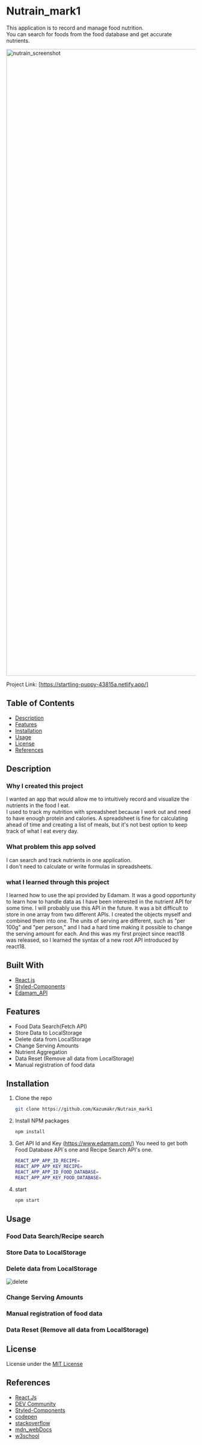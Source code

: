 # Nutrain_mark1

This application is to record and manage food nutrition.  
You can search for foods from the food database and get accurate nutrients.

<img width="1662" alt="nutrain_screenshot" src="https://user-images.githubusercontent.com/67501734/162377532-ad00a946-15be-4627-9c0b-eaf23e6bb90d.png">

Project Link: [https://startling-puppy-43815a.netlify.app/]

## Table of Contents

- [Description](#description)
- [Features](#features)
- [Installation](#installation)
- [Usage](#usage)
- [License](#license)
- [References](#references)

## Description

### Why I created this project

I wanted an app that would allow me to intuitively record and visualize the nutrients in the food I eat.  
I used to track my nutrition with spreadsheet because I work out and need to have enough protein and calories.
A spreadsheet is fine for calculating ahead of time and creating a list of meals, but it's not best option to keep track of what I eat every day.

### What problem this app solved

I can search and track nutrients in one application.  
I don't need to calculate or write formulas in spreadsheets.

### what I learned through this project

I learned how to use the api provided by Edamam. It was a good opportunity to learn how to handle data as I have been interested in the nutrient API for some time. I will probably use this API in the future. It was a bit difficult to store in one array from two different APIs. I created the objects myself and combined them into one.
The units of serving are different, such as "per 100g" and "per person," and I had a hard time making it possible to change the serving amount for each.
And this was my first project since react18 was released, so I learned the syntax of a new root API introduced by react18.

## Built With

- [React.js](https://reactjs.org/)
- [Styled-Components](https://styled-components.com/)
- [Edamam_API](https://www.edamam.com/)

## Features

- Food Data Search(Fetch API)
- Store Data to LocalStorage
- Delete data from LocalStorage
- Change Serving Amounts
- Nutrient Aggregation
- Data Reset (Remove all data from LocalStorage)
- Manual registration of food data

## Installation

1. Clone the repo
   ```sh
   git clone https://github.com/Kazumakr/Nutrain_mark1
   ```
2. Install NPM packages
   ```sh
   npm install
   ```
3. Get API Id and Key (https://www.edamam.com/) You need to get both Food Database API`s one and Recipe Search API's one.

   ```sh
   REACT_APP_APP_ID_RECIPE=
   REACT_APP_APP_KEY_RECIPE=
   REACT_APP_APP_ID_FOOD_DATABASE=
   REACT_APP_APP_KEY_FOOD_DATABASE=
   ```

4. start
   ```sh
   npm start
   ```

## Usage

### Food Data Search/Recipe search

### Store Data to LocalStorage

### Delete data from LocalStorage

![delete](https://user-images.githubusercontent.com/67501734/162380631-ba79f4c2-97ea-42b1-a1ab-23dc0ba0c9b0.gif)

### Change Serving Amounts

### Manual registration of food data

### Data Reset (Remove all data from LocalStorage)

## License

License under the [MIT License](LICENSE)

## References

- [React.Js](https://reactjs.org/)
- [DEV Community](https://dev.to/)
- [Styled-Components](https://styled-components.com/)
- [codepen](https://codepen.io/)
- [stackoverflow](https://stackoverflow.com/)
- [mdn_webDocs](https://developer.mozilla.org/)
- [w3school](https://www.w3schools.com/)

